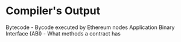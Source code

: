 # Compiler's Output

Bytecode - Bycode executed by Ethereum nodes
Application Binary Interface (ABI) - What methods a contract has
